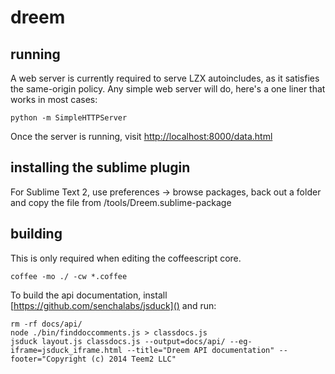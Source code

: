 dreem
======

running
--------
A web server is currently required to serve LZX autoincludes, as it satisfies the same-origin policy. Any simple web server will do, here's a one liner that works in most cases:

    python -m SimpleHTTPServer

Once the server is running, visit [http://localhost:8000/data.html]()

installing the sublime plugin
-----------------------------

For Sublime Text 2, use preferences -> browse packages, back out a folder and copy the file from /tools/Dreem.sublime-package

building
--------
This is only required when editing the coffeescript core.

    coffee -mo ./ -cw *.coffee

To build the api documentation, install [https://github.com/senchalabs/jsduck]() and run:

    rm -rf docs/api/
    node ./bin/finddoccomments.js > classdocs.js
    jsduck layout.js classdocs.js --output=docs/api/ --eg-iframe=jsduck_iframe.html --title="Dreem API documentation" --footer="Copyright (c) 2014 Teem2 LLC"

<!-- The MIT License (MIT)

Copyright ( c ) 2014 Teem2 LLC

Permission is hereby granted, free of charge, to any person obtaining a copy
of this software and associated documentation files (the "Software"), to deal
in the Software without restriction, including without limitation the rights
to use, copy, modify, merge, publish, distribute, sublicense, and/or sell
copies of the Software, and to permit persons to whom the Software is
furnished to do so, subject to the following conditions:

The above copyright notice and this permission notice shall be included in all
copies or substantial portions of the Software.

THE SOFTWARE IS PROVIDED "AS IS", WITHOUT WARRANTY OF ANY KIND, EXPRESS OR
IMPLIED, INCLUDING BUT NOT LIMITED TO THE WARRANTIES OF MERCHANTABILITY,
FITNESS FOR A PARTICULAR PURPOSE AND NONINFRINGEMENT. IN NO EVENT SHALL THE
AUTHORS OR COPYRIGHT HOLDERS BE LIABLE FOR ANY CLAIM, DAMAGES OR OTHER
LIABILITY, WHETHER IN AN ACTION OF CONTRACT, TORT OR OTHERWISE, ARISING FROM,
OUT OF OR IN CONNECTION WITH THE SOFTWARE OR THE USE OR OTHER DEALINGS IN THE
SOFTWARE. -->
